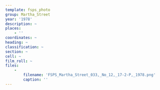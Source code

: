 ```yaml
---
template: fsps_photo
group: Martha_Street
year: '1978'
description: ~
places:
    - ''
coordinates: ~
heading: ~
classification: ~
section: ~
cell: ~
film_roll: ~
files:
    -
        filename: 'FSPS_Martha_Street_033,_No_12,_17-2-P,_1978.png'
        caption: ''
---
```

